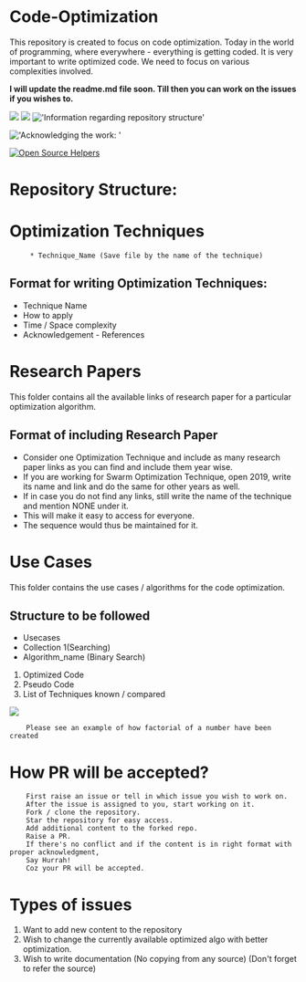# Code-Optimization
This repository is created to focus on code optimization. Today in the world of programming, where everywhere - everything is getting coded. It is very important to write optimized code. We need to focus on various complexities involved.


<b>I will update the readme.md file soon. Till then you can work on the issues if you wishes to. </b>

![](https://img.shields.io/badge/status-ongoing-green)
![](https://img.shields.io/badge/languages%20allowed-No%20restriction-red)
!['Information regarding repository structure'](https://img.shields.io/badge/warning-strictly%20follow%20discrete%20structure-red)



!['Acknowledging the work: '](https://img.shields.io/badge/Compulsion-Mention%20reference-navy%20blue)

[![Open Source Helpers](https://www.codetriage.com/shahkv95/lilliputian-codes/badges/users.svg)](https://www.codetriage.com/shahkv95/lilliputian-codes)

# Repository Structure:

# Optimization Techniques
         * Technique_Name (Save file by the name of the technique)
                

## Format for writing Optimization Techniques: 
* Technique Name<br>
* How to apply<br> 
* Time / Space complexity<br>
* Acknowledgement - References

# Research Papers
This folder contains all the available links of research paper for a particular optimization algorithm. 

## Format of including Research Paper 
* Consider one Optimization Technique and include as many research paper links as you can find and include them year wise. <br>
* If you are working for Swarm Optimization Technique, open 2019, write its name and link and do the same for other years as well.<br>
* If in case you do not find any links, still write the name of the technique and mention NONE under it.<br>
* This will make it easy to access for everyone.<br>
* The sequence would thus be maintained for it.


# Use Cases
This folder contains the use cases / algorithms for the code optimization. 
## Structure to be followed
* Usecases 
* Collection 1(Searching) 
* Algorithm_name (Binary Search)
1) Optimized Code
2) Pseudo Code
3) List of Techniques known / compared

![](https://img.shields.io/badge/Reference-Factorial-orange)

        Please see an example of how factorial of a number have been created
        
        
 # How PR will be accepted?
        
        First raise an issue or tell in which issue you wish to work on.
        After the issue is assigned to you, start working on it.
        Fork / clone the repository. 
        Star the repository for easy access.
        Add additional content to the forked repo.
        Raise a PR.
        If there's no conflict and if the content is in right format with proper acknowledgment,
        Say Hurrah!
        Coz your PR will be accepted.
        
        
 # Types of issues

1) Want to add new content to the repository
2) Wish to change the currently available optimized algo with better optimization.
3) Wish to write documentation (No copying from any source) (Don't forget to refer the source)
